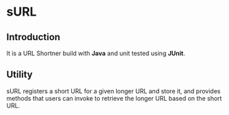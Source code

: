 # sURL
## Introduction
It is a URL Shortner build with **Java** and unit tested using **JUnit**.
## Utility
sURL registers a short URL for a given longer URL and store it, and provides methods that users can invoke to retrieve the longer URL based on the short URL.
